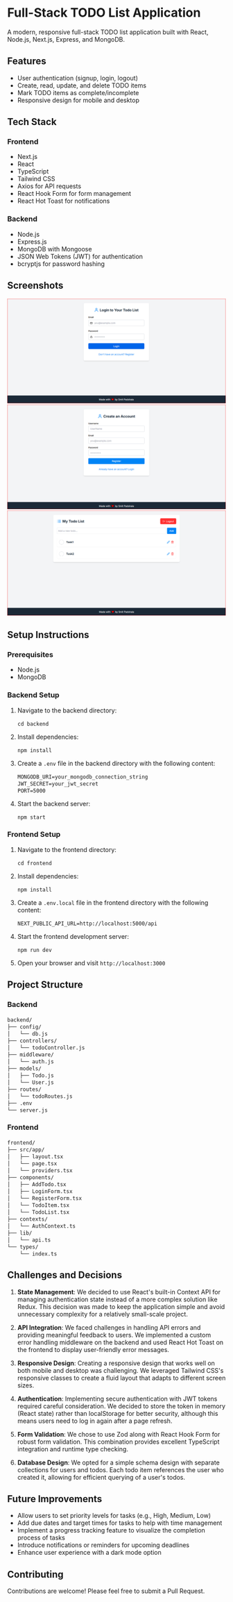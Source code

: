 # Full-Stack TODO List Application

A modern, responsive full-stack TODO list application built with React, Node.js, Next.js, Express, and MongoDB.

## Features

- User authentication (signup, login, logout)
- Create, read, update, and delete TODO items
- Mark TODO items as complete/incomplete
- Responsive design for mobile and desktop

## Tech Stack

### Frontend
- Next.js 
- React
- TypeScript
- Tailwind CSS
- Axios for API requests
- React Hook Form for form management
- React Hot Toast for notifications

### Backend
- Node.js
- Express.js
- MongoDB with Mongoose
- JSON Web Tokens (JWT) for authentication
- bcryptjs for password hashing

## Screenshots
![Login Screen](Images/image1.PNG)
![Register Screen](Images/image2.PNG)
![TODO List](Images/image3.PNG)

## Setup Instructions

### Prerequisites
- Node.js 
- MongoDB

### Backend Setup

1. Navigate to the backend directory:
   ```
   cd backend
   ```

2. Install dependencies:
   ```
   npm install
   ```

3. Create a `.env` file in the backend directory with the following content:
   ```
   MONGODB_URI=your_mongodb_connection_string
   JWT_SECRET=your_jwt_secret
   PORT=5000
   ```

4. Start the backend server:
   ```
   npm start
   ```

### Frontend Setup

1. Navigate to the frontend directory:
   ```
   cd frontend
   ```

2. Install dependencies:
   ```
   npm install
   ```

3. Create a `.env.local` file in the frontend directory with the following content:
   ```
   NEXT_PUBLIC_API_URL=http://localhost:5000/api
   ```

4. Start the frontend development server:
   ```
   npm run dev
   ```

5. Open your browser and visit `http://localhost:3000`

## Project Structure

### Backend
```
backend/
├── config/
│   └── db.js
├── controllers/
│   └── todoController.js
├── middleware/
│   └── auth.js
├── models/
│   ├── Todo.js
│   └── User.js
├── routes/
│   └── todoRoutes.js
├── .env
└── server.js
```

### Frontend
```
frontend/
├── src/app/
│   ├── layout.tsx
│   └── page.tsx
│   └── providers.tsx
├── components/
│   ├── AddTodo.tsx
│   ├── LoginForm.tsx
│   └── RegisterForm.tsx
│   └── TodoItem.tsx
│   └── TodoList.tsx
├── contexts/
│   └── AuthContext.ts
├── lib/
│   └── api.ts
└── types/
    └── index.ts
```

## Challenges and Decisions

1. **State Management**: We decided to use React's built-in Context API for managing authentication state instead of a more complex solution like Redux. This decision was made to keep the application simple and avoid unnecessary complexity for a relatively small-scale project.

2. **API Integration**: We faced challenges in handling API errors and providing meaningful feedback to users. We implemented a custom error handling middleware on the backend and used React Hot Toast on the frontend to display user-friendly error messages.

3. **Responsive Design**: Creating a responsive design that works well on both mobile and desktop was challenging. We leveraged Tailwind CSS's responsive classes to create a fluid layout that adapts to different screen sizes.

4. **Authentication**: Implementing secure authentication with JWT tokens required careful consideration. We decided to store the token in memory (React state) rather than localStorage for better security, although this means users need to log in again after a page refresh.

5. **Form Validation**: We chose to use Zod along with React Hook Form for robust form validation. This combination provides excellent TypeScript integration and runtime type checking.

6. **Database Design**: We opted for a simple schema design with separate collections for users and todos. Each todo item references the user who created it, allowing for efficient querying of a user's todos.

## Future Improvements

- Allow users to set priority levels for tasks (e.g., High, Medium, Low)
- Add due dates and target times for tasks to help with time management
- Implement a progress tracking feature to visualize the completion process of tasks
- Introduce notifications or reminders for upcoming deadlines
- Enhance user experience with a dark mode option


## Contributing

Contributions are welcome! Please feel free to submit a Pull Request.
